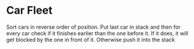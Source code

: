 # Car Fleet

Sort cars in reverse order of position. Put last car in stack and then for every car check if it finishes earlier than the one before it. If it does, it will get blocked by the one in front of it. Otherwise push it into the stack